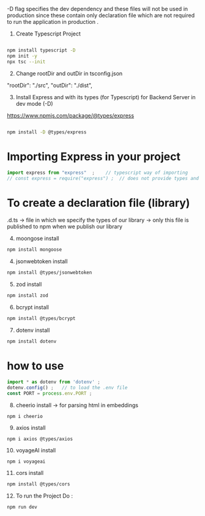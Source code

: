 
-D flag specifies the dev dependency and these files will not be used in production since these contain only declaration file which are not required to run the application in production . 


1) Create Typescript Project

```bash

npm install typescript -D
npm init -y
npx tsc --init

```

2) Change rootDir and outDir in tsconfig.json

"rootDir": "./src",
"outDir": "./dist",

3) Install Express and with its types (for Typescript) for Backend Server in dev mode (-D)

https://www.npmjs.com/package/@types/express

```bash

npm install -D @types/express

```

# Importing Express in your project

```typescript 
import express from "express"  ;    // typescript way of importing
// const express = require("express") ;  // does not provide types and intellisense in typescript

```

# To create a declaration file (library)
.d.ts -> file in which we specify the types of our library
-> only this file is published to npm when we publish our library


4) moongose install

```bash
npm install mongoose
```

4) jsonwebtoken install

```bash
npm install @types/jsonwebtoken
```

5) zod install

```bash
npm install zod
```

6) bcrypt install

```bash
npm install @types/bcrypt
```

7) dotenv install

```bash
npm install dotenv
```
# how to use 

```typescript
import * as dotenv from 'dotenv' ;
dotenv.config() ;   // to load the .env file
const PORT = process.env.PORT ;

```

8) cheerio install -> for parsing html in embeddings 

```
npm i cheerio
```

9) axios install 

```
npm i axios @types/axios
```

10) voyageAI install

```
npm i voyageai
```

11) cors install

```bash
npm install @types/cors
```

12) To run the Project Do : 

```bash
npm run dev
```